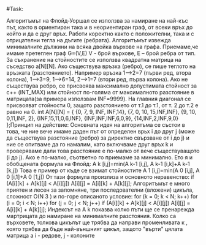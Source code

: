 #Task:

Алгоритъмът на Флойд-Уоршал се използва за намиране на най-къс път, както в ориентиран така и в
неориентиран граф, от всеки връх до който и да е друг връх. Работи коректно както с положителни, така и с
отрицателни тегла на дъгите (ребрата). Алгоритъмът извежда минималните дължини на всяка двойка върхове на
графа.
Приемаме,че имаме претеглен граф G=(V,E) V - брой върхове, Е – брой ребра от тип.
За съхранение на стойностите се използва квадратна матрица на съседство а[N][N]. Ако съществува връзка
(ребро), се пише теглото на връзката (разстоянието). Например връзка 1-->2=7 (първи ред, втора колона), 1-->3=9,
1-->6=14, 2-->1=7 (втори ред, първа колона). Ако не съществува ребро, се присвоява максимално допустимата
стойност за с++ (INT_MAX) или стойност по-голяма от максималното разстояние в матрицата(за примера
използвам INF=9999). На главния диагонал се присвояват стойности 0, защото разстоянието от т.1 до т.1, от т. 2
до т.2 е равно на 0.
int A[N][N] = {
{0, 7, 9, INF, INF,14},
{7, 0, 10, 15,INF,INF},
{9, 10, 0,11,INF, 2},
{INF,15,11,0,6,INF},
{INF,INF,INF,6,0,9},
{14,INF,2,INF,9,0}
};Принцип на действие:
Основната идея на алгоритъмa се състои в това, че ние вече имаме даден път от определен врьх i до
друг j (може да съществува разстояние (ребро) за директно свързване от i до j) и ние се опитваме да го
намалим, като включваме друг връх k и проверяваме дали това разстояние е по-малко от вече
съществуващото (i до j). Ако е по-малко, съответно го приемаме за минимално.
Ето я и обобщената формула на Флойд:
A k [i,j]=min(A k-1 [i,j], A k-1 [i,k]+A k-1 [k,j])
Това е пример от къде се взимат стойностите
A 1 [i,j]=min(A 0 [i,j], A 0 [i,1]+A 0 [1,j])
Oт тази формула произлиза и основното неравенство:
if (A[i][k] + A[k][j] < A[i][j])
A[i][j] = A[i][k] + A[k][j];
Алгоритъмът е много приятен и лесен за запомняне, три последователни (вложени) цикъла, сложност О(N 3 ) и
по-горе описаното условие:
for (k = 0; k < N; k++)
for (i = 0; i < N; i++)
for (j = 0; j < N; j++)
if (A[i][k] + A[k][j] < A[i][j])
A[i][j] = A[i][k] + A[k][j];
Индексът на A k показва колко пъти ще се пренарежда мартрицата до намиране на минималните разстояния.
Колко са върховете, толкова цикълът ще трябва да направи променливата к , която трябва да бъде най-външният цикъл, защото "върти" цялата матрица а i - редове, j - колоните